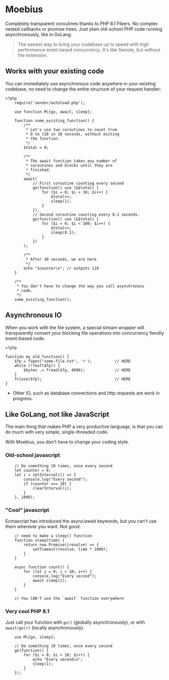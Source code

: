 Moebius
=======

Completely transparent coroutines thanks to PHP 8.1 Fibers. No complex
nested callbacks or promise trees. Just plain old-school PHP code running
asynchronously, like in GoLang.

> The easiest way to bring your codebase up to speed with high performance
> event based concurrency. It's like Swoole, but without the extension.


Works with your existing code
-----------------------------

You can immediately use asynchronous code anywhere in your existing codebase,
no need to change the entire structure of your request handler:

```
<?php
    require('vendor/autoload.php');

    use function M\{go, await, sleep};

    function some_existing_function() {
        /**
         * Let's use two coroutines to count from
         * 0 to 110 in 10 seconds, without exiting
         * the function.
         */
        $total = 0;

        /**
         * The await function takes any number of
         * coroutines and blocks until they are
         * finished.
         */
        await(
            // First coroutine counting every second
            go(function() use (&$total) {
                for ($i = 0; $i < 10; $i++) {
                    $total++;
                    sleep(1);
                }
            }),
            // Second coroutine counting every 0.1 seconds.
            go(function() use (&$total) {
                for ($i = 0; $i < 100; $i++) {
                    $total++;
                    sleep(0.1);
                }
            })
        );

        /**
         * After 10 seconds, we are here
         */
        echo "$counter\n"; // outputs 110
    }

    /**
     * You don't have to change the way you call asynchronous
     * code.
     */
    some_existing_function();
```

Asynchronous IO
---------------

When you work with the file system, a special stream wrapper
will transparently convert your blocking file operations into
concurrency fiendly event-based code.

```
<?php

function my_old_function() {
    $fp = fopen("some-file.txt", 'r');          // HERE
    while (!feof($fp)) {
        $bytes .= fread($fp, 4096);             // HERE
    }
    fclose($fp);                                // HERE
}
```

 * Other IO, such as database connections and http requests
   are work in progress.


Like GoLang, not like JavaScript
--------------------------------

The main thing that makes PHP a very productive language, is
that you can do much with very simple, single-threaded code.

With Moebius, you don't have to change your coding style.


### Old-school javascript

```
    // Do something 10 times, once every second
    let counter = 0;
    let i = setInterval(() => {
        console.log("Every second");
        if (counter === 10) {
            clearInterval(i);
        }
    }, 1000);
```


### "Cool" javascript

Ecmascript has introduced the async/await keywords, but
you can't use them wherever you want. Not good.

```
    // need to make a sleep() function
    function sleep(time) {
        return new Promise((resolve) => {
            setTimeout(resolve, time * 1000);
        }
    }

    async function count() {
        for (let i = 0; i < 10; i++) {
            console.log("Every second");
            await sleep(1);
        }
    }

    // You CAN'T use the `await` function everywhere
```


### Very cool PHP 8.1

Just call your function with `go()` (globally asynchronously), or
with `await(go())` (locally asynchronously).

```
    use M\{go, sleep};

    // Do something 10 times, once every second
    go(function() {
        for ($i = 0; $i < 10; $i++) {
            echo "Every second\n";
            sleep(1);
        }
    });
```

